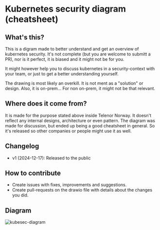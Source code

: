 # Kubernetes security diagram (cheatsheet)

## What's this?

This is a digram made to better understand and get an overview of kubernetes security.
It's not complete (but you are welcome to submitt a PR), nor is it perfect, it is biased and it might not be for you.

It might however help you to discuss kubernetes in a security-context with your team, or just to get a better understanding yourself.

The drawing is most likely an overkill. It is not ment as a "solution" or design.
Also, it is on-prem... For non on-prem, it might not be that relevant.

## Where does it come from?

It is made for the purpose stated above inside Telenor Norway. It doesn't reflect any internal designs, architecture or even pattern. The diagram was made for discussion, but ended up being a good cheatsheet in general. So it's released so other companies or people might use it as well.

## Changelog

* v1 (2024-12-17): Released to the public

## How to contribute

* Create issues with fixes, improvements and suggestions.
* Create pull-requests on the drawio file with details about the changes you did.

## Diagram

![kubesec-diagram](kubesec-diagram.png)
